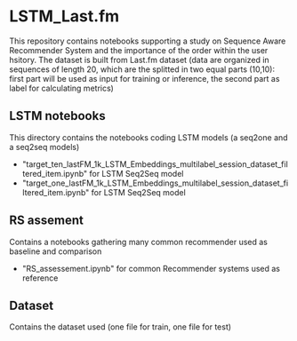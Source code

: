 # LSTM_Last.fm
This repository contains notebooks supporting a study on Sequence Aware Recommender System and the importance of the order within the user hsitory.
The dataset is built from Last.fm dataset (data are organized in sequences of length 20, which are the splitted in two equal parts (10,10): first part will be used as input for training or inference, the second part as label for calculating metrics)

## LSTM notebooks
This directory contains the notebooks coding LSTM models (a seq2one and a seq2seq models)
- "target_ten_lastFM_1k_LSTM_Embeddings_multilabel_session_dataset_filtered_item.ipynb" for LSTM Seq2Seq model
- "target_one_lastFM_1k_LSTM_Embeddings_multilabel_session_dataset_filtered_item.ipynb" for LSTM Seq2Seq model

## RS assement
Contains a notebooks gathering many common recommender used as baseline and comparison
- "RS_assessement.ipynb" for common Recommender systems used as reference

## Dataset
Contains the dataset used (one file for train, one file for test)
